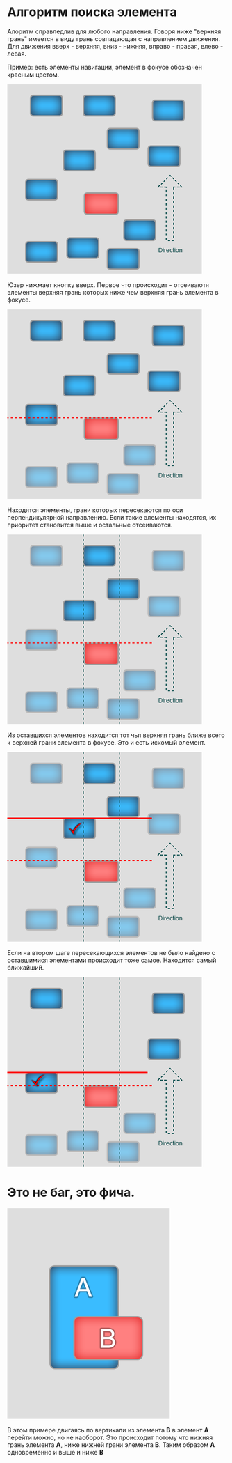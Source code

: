 # Алгоритм поиска элемента

Алоритм справледлив для любого направления. Говоря ниже "верхняя грань" имеется в виду грань совпадающая с направлением движения. Для движения вверх - верхняя, вниз - нижняя, вправо - правая, влево - левая.

Пример: есть элементы навигации, элемент в фокусе обозначен красным цветом.

![slide1](nav_slides/slide1.png)

Юзер нижмает кнопку вверх. Первое что происходит - отсеиваютя элементы верхняя грань которых ниже чем верхняя грань элемента в фокусе.

![slide2](nav_slides/slide2.png)

Находятся элементы, грани которых пересекаются по оси перпендикулярной направлению. Если такие элементы находятся, их приоритет становится выше и остальные отсеиваются.

![slide3](nav_slides/slide3.png)

Из оставшихся элементов находится тот чья верхняя грань ближе всего к верхней грани элемента в фокусе. Это и есть искомый элемент.

![slide4](nav_slides/slide4.png)


Если на втором шаге пересекающихся элементов не было найдено с оставшимися элементами происходит тоже самое. Находится самый ближайший.

![slide5](nav_slides/slide5.png)

# Это не баг, это фича.


![slide6](nav_slides/slide6.png)

В этом примере двигаясь по вертикали из элемента **B** в элемент **A** перейти можно, но не наоборот.
Это происходит потому что нижняя грань элемента **A**, ниже нижней грани элемента **B**.
Таким образом **A** одновременно и выше и ниже **B**
